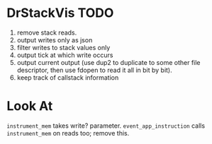 DrStackVis TODO
===============

1. remove stack reads.
2. output writes only as json
  3. filter writes to stack values only
4. output tick at which write occurs
5. output current output (use dup2 to duplicate to some other
   file descriptor, then use fdopen to read it all in bit by bit).
6. keep track of callstack information

Look At
=======
`instrument_mem` takes write? parameter. `event_app_instruction` calls
`instrument_mem` on reads too; remove this.
